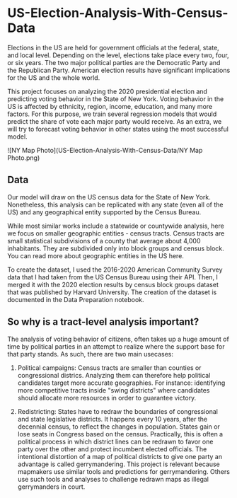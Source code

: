# US-Election-Analysis-With-Census-Data
Elections in the US are held for government officials at the federal, state, and local level. Depending on the level, elections take place every two, four, or six years. The two major political parties are the Democratic Party and the Republican Party. American election results have significant implications for the US and the whole world.

This project focuses on analyzing the 2020 presidential election and predicting voting behavior in the State of New York. Voting behavior in the US is affected by ethnicity, region, income, education, and many more factors. For this purpose, we train several regression models that would predict the share of vote each major party would receive. As an extra, we will try to forecast voting behavior in other states using the most successful model.

![NY Map Photo](US-Election-Analysis-With-Census-Data/NY Map Photo.png)

## Data
Our model will draw on the US census data for the State of New York. Nonetheless, this analysis can be replicated with any state (even all of the US) and any geographical entity supported by the Census Bureau.

While most similar works include a statewide or countywide analysis, here we focus on smaller geographic entities - census tracts. Census tracts are small statistical subdivisions of a county that average about 4,000 inhabitants. They are subdivided only into block groups and census block. You can read more about geographic entities in the US here.

To create the dataset, I used the 2016-2020 American Community Survey data that I had taken from the US Census Bureau using their API. Then, I merged it with the 2020 election results by census block groups dataset that was published by Harvard University. The creation of the dataset is documented in the Data Preparation notebook.

## So why is a tract-level analysis important?
The analysis of voting behavior of citizens, often takes up a huge amount of time by political parties in an attempt to realize where the support base for that party stands. As such, there are two main usecases:

1) Political campaigns: Census tracts are smaller than counties or congressional districs. Analyzing them can therefore help political candidates target more accurate geographies. For instance: identifying more competitive tracts inside "swing districts" where candidates should allocate more resources in order to guarantee victory.

2) Redistricting: States have to redraw the boundaries of congressional and state legislative districts. It happens every 10 years, after the decennial census, to reflect the changes in population. States gain or lose seats in Congress based on the census. Practically, this is often a political process in which district lines can be redrawn to favor one party over the other and protect incumbent elected officials. The intentional distortion of a map of political districts to give one party an advantage is called gerrymandering. This project is relevant because mapmakers use similar tools and predictions for gerrymandering. Others use such tools and analyses to challenge redrawn maps as illegal gerrymanders in court.
